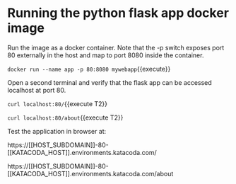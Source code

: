 <h1>Running the python flask app docker image</h1>

Run the image as a docker container. Note that the -p switch exposes port 80 externally in the host and map to port 8080 inside the container.

`docker run --name app -p 80:8080 mywebapp`{{execute}}


Open a second terminal and verify that the flask app can be accessed localhost at port 80.

`curl localhost:80/`{{execute T2}}

`curl localhost:80/about`{{execute T2}}
 
Test the application in browser at:

https://[[HOST_SUBDOMAIN]]-80-[[KATACODA_HOST]].environments.katacoda.com/

https://[[HOST_SUBDOMAIN]]-80-[[KATACODA_HOST]].environments.katacoda.com/about



